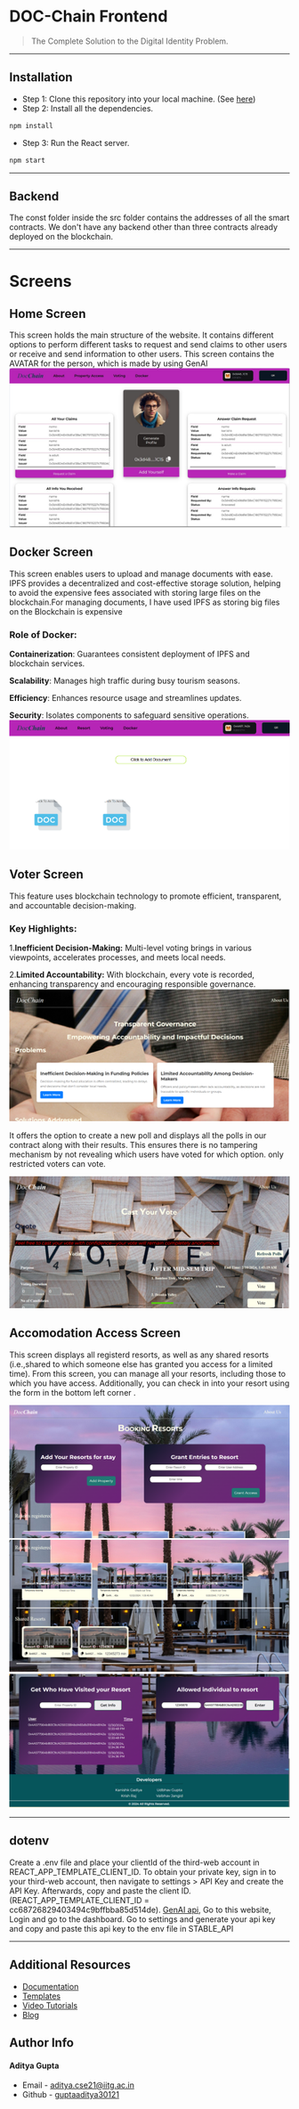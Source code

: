 # DOC-Chain Frontend
>The Complete Solution to the Digital Identity Problem. 

---

## Installation

- Step 1: Clone this repository into your local machine. (See [here](https://docs.github.com/en/repositories/creating-and-managing-repositories/cloning-a-repository))
- Step 2: Install all the dependencies. 
```bash
npm install
```
- Step 3: Run the React server.
```bash
npm start
```
---

## Backend
The const folder inside the src folder contains the addresses of all the smart contracts. We don't have any backend other than three contracts already deployed on the blockchain.

---

# Screens

## Home Screen
This screen holds the main structure of the website. It contains different options to perform different tasks to request and send claims to other users or receive and send information to other users. This screen contains the AVATAR for the person, which is made by using GenAI
![Home1](https://github.com/Krish-2512/Web3-hackathon-frontend/blob/master/img/homepg5.jpg)



## Docker Screen
This screen enables users to upload and manage documents with ease. IPFS provides a decentralized and cost-effective storage solution, helping to avoid the expensive fees associated with storing large files on the blockchain.For managing documents, I have used IPFS as storing big files on the Blockchain is expensive
### Role of Docker:
**Containerization**: Guarantees consistent deployment of IPFS and blockchain services.

**Scalability**: Manages high traffic during busy tourism seasons.

**Efficiency**: Enhances resource usage and streamlines updates.

**Security**: Isolates components to safeguard sensitive operations.
![ipfs1](https://github.com/Krish-2512/Web3-hackathon-frontend/blob/master/img/docker1.png)


## Voter Screen
This feature uses blockchain technology to promote efficient, transparent, and accountable decision-making.
### Key Highlights:
1.**Inefficient Decision-Making:** Multi-level voting brings in various viewpoints, accelerates processes, and meets local needs.

2.**Limited Accountability:** With blockchain, every vote is recorded, enhancing transparency and encouraging responsible governance.
![Votingpg](https://github.com/Krish-2512/Web3-hackathon-frontend/blob/master/img/motive1.png)

It offers the option to create a new poll and displays all the polls in our contract along with their results. This ensures there is no tampering mechanism by not revealing which users have voted for which option.
only restricted voters can vote.

![Voting1](https://github.com/Krish-2512/Web3-hackathon-frontend/blob/master/img/vote2.png)


## Accomodation Access Screen
This screen displays all registerd resorts, as well as any shared resorts (i.e.,shared to which someone else has granted you access for a limited time). From this screen, you can manage all your resorts, including those to which you have access. Additionally, you can check in into your resort using the form in the bottom left corner .

![Resort1](https://github.com/Krish-2512/Web3-hackathon-frontend/blob/master/img/resort4.png)
![Resort2](https://github.com/Krish-2512/Web3-hackathon-frontend/blob/master/img/resort5.png)
![Resort3](https://github.com/Krish-2512/Web3-hackathon-frontend/blob/master/img/resort1.png)

-------
## dotenv
Create a .env file and place your clientId of the third-web account in REACT_APP_TEMPLATE_CLIENT_ID. To obtain your private key, sign in to your third-web account, then navigate to settings > API Key and create the API Key. Afterwards, copy and paste the client ID.
(REACT_APP_TEMPLATE_CLIENT_ID = cc68726829403494c9bffbba85d514de).
[GenAI api](https://stablediffusionapi.com/), Go to this website, Login and go to the dashboard. Go to settings and generate your api key
and copy and paste this api key to the env file in STABLE_API

------
## Additional Resources

- [Documentation](https://portal.thirdweb.com)
- [Templates](https://thirdweb.com/templates)
- [Video Tutorials](https://youtube.com/thirdweb_)
- [Blog](https://blog.thirdweb.com)

## Author Info

#### Aditya Gupta

- Email - [aditya.cse21@iitg.ac.in](mailto:aditya.cse21@iitg.ac.in)
- Github - [guptaaditya30121](https://github.com/guptaaditya30121)
<!---->
